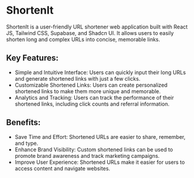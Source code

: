 # ShortenIt

ShortenIt is a user-friendly URL shortener web application built with React JS, Tailwind CSS, Supabase, and Shadcn UI. It allows users to easily shorten long and complex URLs into concise, memorable links.

## Key Features:

- Simple and Intuitive Interface: Users can quickly input their long URLs and generate shortened links with just a few clicks.
- Customizable Shortened Links: Users can create personalized shortened links to make them more unique and memorable.
- Analytics and Tracking: Users can track the performance of their shortened links, including click counts and referral information.

## Benefits:

- Save Time and Effort: Shortened URLs are easier to share, remember, and type.
- Enhance Brand Visibility: Custom shortened links can be used to promote brand awareness and track marketing campaigns.
- Improve User Experience: Shortened URLs make it easier for users to access content and navigate websites.
